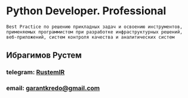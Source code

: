 # Python Developer. Professional
```
Best Practice по решению прикладных задач и освоению инструментов, применяемых программистом при разработке инфраструктурных решений, веб-приложений, систем контроля качества и аналитических систем
```

## Ибрагимов Рустем

### telegram: [RustemIR](https://t.me/RustemIR)

### email: [garantkredo@gmail.com](mailto:garantkredo@gmail.com) 
